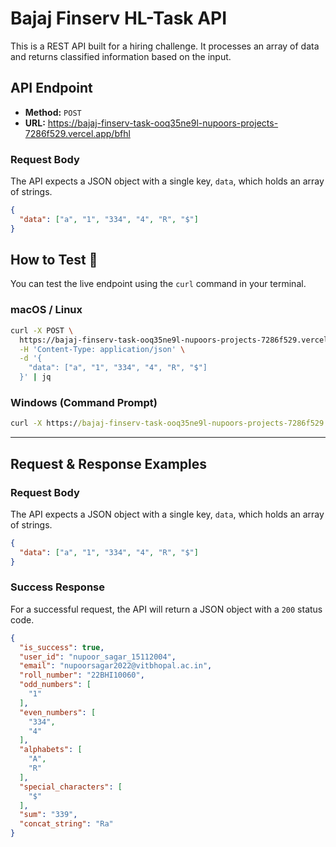 # Bajaj Finserv HL-Task API

This is a REST API built for a hiring challenge. It processes an array of data and returns classified information based on the input.
 
## API Endpoint

- **Method:** `POST`
- **URL:** https://bajaj-finserv-task-ooq35ne9l-nupoors-projects-7286f529.vercel.app/bfhl

### Request Body

The API expects a JSON object with a single key, `data`, which holds an array of strings.

```json
{
  "data": ["a", "1", "334", "4", "R", "$"]
}
```
## How to Test 🧪

You can test the live endpoint using the `curl` command in your terminal.

### macOS / Linux

```bash
curl -X POST \
  https://bajaj-finserv-task-ooq35ne9l-nupoors-projects-7286f529.vercel.app/bfhl\
  -H 'Content-Type: application/json' \
  -d '{
    "data": ["a", "1", "334", "4", "R", "$"]
  }' | jq
```

### Windows (Command Prompt)

```cmd
curl -X https://bajaj-finserv-task-ooq35ne9l-nupoors-projects-7286f529.vercel.app/bfhl -H "Content-Type: application/json" -d "{ \"data\": [\"a\", \"1\", \"334\", \"4\", \"R\", \"$\"] }"
```

---

## Request & Response Examples

### Request Body

The API expects a JSON object with a single key, `data`, which holds an array of strings.

```json
{
  "data": ["a", "1", "334", "4", "R", "$"]
}
```

### Success Response

For a successful request, the API will return a JSON object with a `200` status code.

```json
{
  "is_success": true,
  "user_id": "nupoor_sagar_15112004",
  "email": "nupoorsagar2022@vitbhopal.ac.in",
  "roll_number": "22BHI10060",
  "odd_numbers": [
    "1"
  ],
  "even_numbers": [
    "334",
    "4"
  ],
  "alphabets": [
    "A",
    "R"
  ],
  "special_characters": [
    "$"
  ],
  "sum": "339",
  "concat_string": "Ra"
}
```
